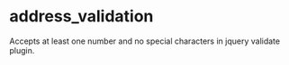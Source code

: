 # address_validation
Accepts at least one number and no special characters in jquery validate plugin.
